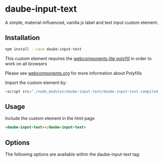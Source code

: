 # daube-input-text
A simple, material-influenced, vanilla js label and text input custom element.

## Installation
```bash
npm install --save daube-input-text
```

This custom element requires the [webcomponents-lite polyfill](https://github.com/webcomponents/webcomponentsjs) in order to work on all browsers

Please see [webcomponents.org](https://www.webcomponents.org/polyfills) for more information about Polyfills

Import the custom element by:
```JavaScript
<script src="./node_modules/daube-input-text/daube-input-text.compiled.js"></script>
```

## Usage
Include the <daube-input-text> custom element in the html page
```html
<daube-input-text></daube-input-text>
```

## Options

The following options are available within the daube-input-text tag:



